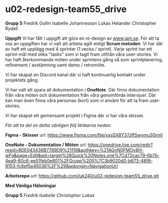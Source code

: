 # u02-redesign-team55_drive
**Grupp 5**
Fredrik Gullin
Isabelle Johannesson
Lukas Helander
Christopher Rydell

**Uppgift**
Vi har fått i uppgift att göra en re-design av www.jam.se. För att ta oss an uppgiften har vi valt att arbeta agilt enligt **Scrum metoden**. Vi har där av haft ett upplägg med 4 sprintar (1 vecka / sprint). Varje sprint har ett sprint-mål med olika "tasks" som vi tagit fram utifrån våra user-stories. Vi har haft återkommande möten under sprintens gång så som sprintplanering, refinement / avstämning samt demo / retromöte.

Vi har skapat en Discord kanal där vi haft kontinuerlig kontakt under projektets gång.

Vi har valt att spara all dokumentation i **OneNote**. Där finns dokumentation från våra möten och dokumentation från våra genomförda intervjuer. Där kan man även finna våra personas (kort) som vi använt för att ta fram user-stories.

Vi har skapat ett gemensamt projekt i Figma där vi har våra skisser.

_För att ta del av detta vänligen följ länkarna nedan:_

**Figma - Skisser**
_url:_ https://www.figma.com/file/yxsSX8Y37JffSwymu30imV

**OneNote - Dokumentation / Möten**
_url:_ https://onedrive.live.com/redir?resid=8DE043436B7789D9%21119&authkey=%21AGnN0FMOv8H-wFg&page=Edit&wd=target%28Quick%20Notes.one%7Cd72cac79-6b7b-4ea9-80c6-ee51feb0e801%2FGrupp%205%7C3b9020d0-b673-48f8-9153-fc8ef5e45036%2F%29&wdorigin=NavigationUrl

**Arbetsrepo**
_url:_ https://github.com/luk240/u02-redesign-team55_drive.git

**Med Vänliga Hälsningar**

**Grupp 5**
_Fredrik_
_Isabelle_
_Christopher_
_Lukas_